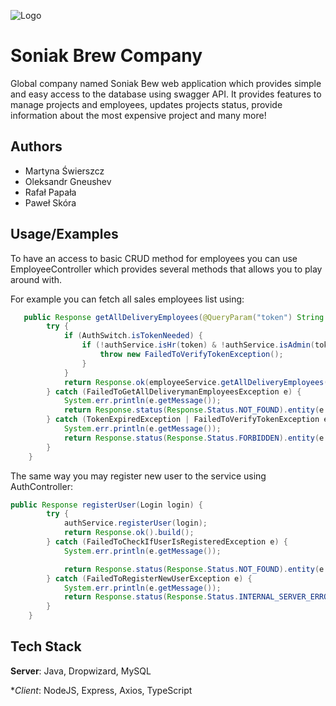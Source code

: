 
![Logo](https://i.ibb.co/Nj9NSnH/logo.png)



# Soniak Brew Company

Global company named Soniak Bew web application which provides simple and easy access to the database using swagger API. It provides features to manage projects and employees, updates projects status, provide information about the most expensive project and many more!


## Authors
- Martyna Świerszcz
- Oleksandr Gneushev
- Rafał Papała
- Paweł Skóra


## Usage/Examples
To have an access to basic CRUD method for employees you can use EmployeeController which provides several methods that allows you to play around with.

For example you can fetch all sales employees list using:

```java
   public Response getAllDeliveryEmployees(@QueryParam("token") String token) {
        try {
            if (AuthSwitch.isTokenNeeded) {
                if (!authService.isHr(token) & !authService.isAdmin(token)) {
                    throw new FailedToVerifyTokenException();
                }
            }
            return Response.ok(employeeService.getAllDeliveryEmployees()).build();
        } catch (FailedToGetAllDeliverymanEmployeesException e) {
            System.err.println(e.getMessage());
            return Response.status(Response.Status.NOT_FOUND).entity(e.getMessage()).build();
        } catch (TokenExpiredException | FailedToVerifyTokenException e) {
            System.err.println(e.getMessage());
            return Response.status(Response.Status.FORBIDDEN).entity(e.getMessage()).build();
        }
    }
```

The same way you may register new user to the service using AuthController:

```java
public Response registerUser(Login login) {
        try {
            authService.registerUser(login);
            return Response.ok().build();
        } catch (FailedToCheckIfUserIsRegisteredException e) {
            System.err.println(e.getMessage());

            return Response.status(Response.Status.NOT_FOUND).entity(e.getMessage()).build();
        } catch (FailedToRegisterNewUserException e) {
            System.err.println(e.getMessage());
            return Response.status(Response.Status.INTERNAL_SERVER_ERROR).entity(e.getMessage()).build();
        }
    }
```


## Tech Stack

**Server**: Java, Dropwizard, MySQL

**Client*: NodeJS, Express, Axios, TypeScript

